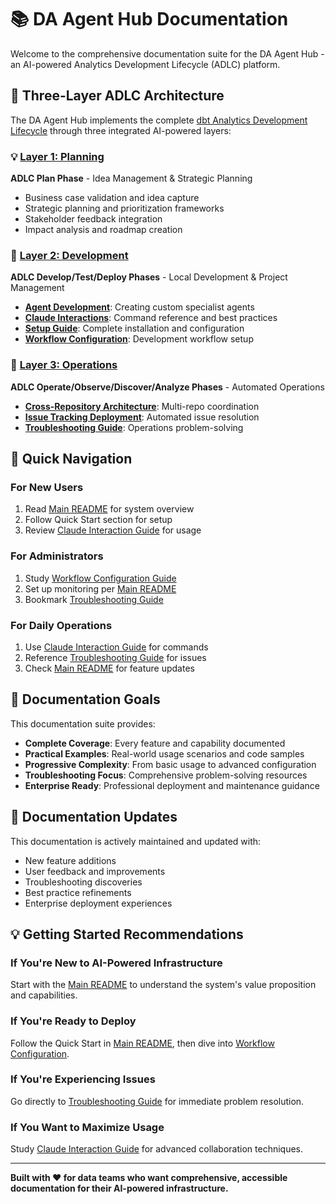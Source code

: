 # 📚 DA Agent Hub Documentation

Welcome to the comprehensive documentation suite for the DA Agent Hub - an AI-powered Analytics Development Lifecycle (ADLC) platform.

## 🔄 Three-Layer ADLC Architecture

The DA Agent Hub implements the complete [dbt Analytics Development Lifecycle](https://www.getdbt.com/resources/the-analytics-development-lifecycle) through three integrated AI-powered layers:

### 💡 [Layer 1: Planning](planning/)
**ADLC Plan Phase** - Idea Management & Strategic Planning
- Business case validation and idea capture
- Strategic planning and prioritization frameworks
- Stakeholder feedback integration
- Impact analysis and roadmap creation

### 🔧 [Layer 2: Development](development/)
**ADLC Develop/Test/Deploy Phases** - Local Development & Project Management
- **[Agent Development](development/agent-development.md)**: Creating custom specialist agents
- **[Claude Interactions](development/claude-interactions.md)**: Command reference and best practices
- **[Setup Guide](development/setup.md)**: Complete installation and configuration
- **[Workflow Configuration](development/workflow-config.md)**: Development workflow setup

### 🤖 [Layer 3: Operations](operations/)
**ADLC Operate/Observe/Discover/Analyze Phases** - Automated Operations
- **[Cross-Repository Architecture](operations/cross-repository-issue-architecture.md)**: Multi-repo coordination
- **[Issue Tracking Deployment](operations/enhanced-issue-tracking-deployment.md)**: Automated issue resolution
- **[Troubleshooting Guide](operations/troubleshooting.md)**: Operations problem-solving

## 🚀 Quick Navigation

### For New Users
1. Read [Main README](../README.md) for system overview
2. Follow Quick Start section for setup
3. Review [Claude Interaction Guide](claude-interactions.md) for usage

### For Administrators
1. Study [Workflow Configuration Guide](workflow-config.md)
2. Set up monitoring per [Main README](../README.md)
3. Bookmark [Troubleshooting Guide](troubleshooting.md)

### For Daily Operations
1. Use [Claude Interaction Guide](claude-interactions.md) for commands
2. Reference [Troubleshooting Guide](troubleshooting.md) for issues
3. Check [Main README](../README.md) for feature updates

## 🎯 Documentation Goals

This documentation suite provides:

- **Complete Coverage**: Every feature and capability documented
- **Practical Examples**: Real-world usage scenarios and code samples
- **Progressive Complexity**: From basic usage to advanced configuration
- **Troubleshooting Focus**: Comprehensive problem-solving resources
- **Enterprise Ready**: Professional deployment and maintenance guidance

## 🔄 Documentation Updates

This documentation is actively maintained and updated with:

- New feature additions
- User feedback and improvements
- Troubleshooting discoveries
- Best practice refinements
- Enterprise deployment experiences

## 💡 Getting Started Recommendations

### If You're New to AI-Powered Infrastructure
Start with the [Main README](../README.md) to understand the system's value proposition and capabilities.

### If You're Ready to Deploy
Follow the Quick Start in [Main README](../README.md), then dive into [Workflow Configuration](workflow-config.md).

### If You're Experiencing Issues
Go directly to [Troubleshooting Guide](troubleshooting.md) for immediate problem resolution.

### If You Want to Maximize Usage
Study [Claude Interaction Guide](claude-interactions.md) for advanced collaboration techniques.

---

**Built with ❤️ for data teams who want comprehensive, accessible documentation for their AI-powered infrastructure.**
